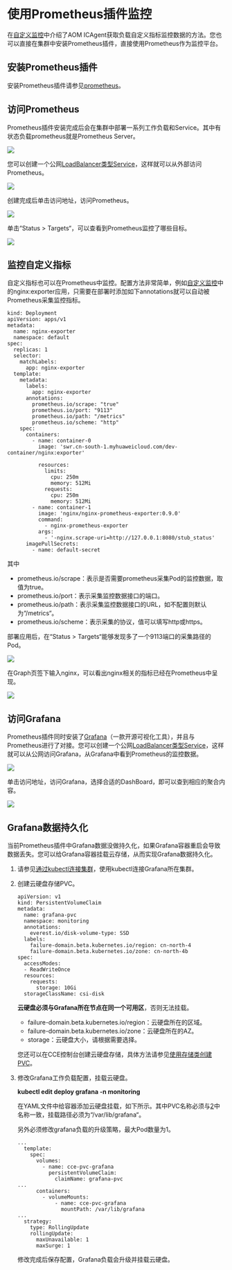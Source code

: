 # 使用Prometheus插件监控<a name="cce_01_0373"></a>

在[自定义监控](自定义监控-136.md)中介绍了AOM ICAgent获取负载自定义指标监控数据的方法。您也可以直接在集群中安装Prometheus插件，直接使用Prometheus作为监控平台。

## 安装Prometheus插件<a name="section1135613420551"></a>

安装Prometheus插件请参见[prometheus](prometheus-156.md)。

## 访问Prometheus<a name="section4340162312020"></a>

Prometheus插件安装完成后会在集群中部署一系列工作负载和Service。其中有状态负载prometheus就是Prometheus Server。

![](figures/zh-cn_image_0000001221601173.png)

您可以创建一个公网[LoadBalancer类型Service](负载均衡(LoadBalancer)-72.md)，这样就可以从外部访问Prometheus。

![](figures/zh-cn_image_0000001176162844.png)

创建完成后单击访问地址，访问Prometheus。

![](figures/zh-cn_image_0000001176162888.png)

单击“Status \> Targets“，可以查看到Prometheus监控了哪些目标。

![](figures/zh-cn_image_0000001176481424.png)

## 监控自定义指标<a name="section179021319175"></a>

自定义指标也可以在Prometheus中监控。配置方法非常简单，例如[自定义监控](自定义监控-136.md)中的nginx:exporter应用，只需要在部署时添加如下annotations就可以自动被Prometheus采集监控指标。

```
kind: Deployment
apiVersion: apps/v1
metadata:
  name: nginx-exporter
  namespace: default
spec:
  replicas: 1
  selector:
    matchLabels:
      app: nginx-exporter
  template:
    metadata:
      labels:
        app: nginx-exporter
      annotations:
        prometheus.io/scrape: "true"
        prometheus.io/port: "9113"
        prometheus.io/path: "/metrics"
        prometheus.io/scheme: "http"
    spec:
      containers:
        - name: container-0
          image: 'swr.cn-south-1.myhuaweicloud.com/dev-container/nginx:exporter'
          
          resources:
            limits:
              cpu: 250m
              memory: 512Mi
            requests:
              cpu: 250m
              memory: 512Mi
        - name: container-1
          image: 'nginx/nginx-prometheus-exporter:0.9.0'
          command:
            - nginx-prometheus-exporter
          args:
            - '-nginx.scrape-uri=http://127.0.0.1:8080/stub_status'
      imagePullSecrets:
        - name: default-secret
```

其中

-   prometheus.io/scrape：表示是否需要prometheus采集Pod的监控数据，取值为true。
-   prometheus.io/port：表示采集监控数据接口的端口。
-   prometheus.io/path：表示采集监控数据接口的URL，如不配置则默认为“/metrics“。
-   prometheus.io/scheme：表示采集的协议，值可以填写http或https。

部署应用后，在“Status \> Targets“能够发现多了一个9113端口的采集路径的Pod。

![](figures/zh-cn_image_0000001221801445.png)

在Graph页签下输入nginx，可以看出nginx相关的指标已经在Prometheus中呈现。

![](figures/zh-cn_image_0000001221601539.png)

## 访问Grafana<a name="section1112612916573"></a>

Prometheus插件同时安装了[Grafana](https://grafana.com/)（一款开源可视化工具），并且与Prometheus进行了对接。您可以创建一个公网[LoadBalancer类型Service](负载均衡(LoadBalancer)-72.md)，这样就可以从公网访问Grafana，从Grafana中看到Prometheus的监控数据。

![](figures/zh-cn_image_0000001176007758.png)

单击访问地址，访问Grafana，选择合适的DashBoard，即可以查到相应的聚合内容。

![](figures/zh-cn_image_0000001221606213.png)

## Grafana数据持久化<a name="section676815415156"></a>

当前Prometheus插件中Grafana数据没做持久化，如果Grafana容器重启会导致数据丢失。您可以给Grafana容器挂载云存储，从而实现Grafana数据持久化。

1.  请参见[通过kubectl连接集群](通过kubectl连接集群-7.md)，使用kubectl连接Grafana所在集群。
2.  <a name="li19947131075915"></a>创建云硬盘存储PVC。

    ```
    apiVersion: v1
    kind: PersistentVolumeClaim
    metadata:
      name: grafana-pvc
      namespace: monitoring
      annotations:
        everest.io/disk-volume-type: SSD
      labels:
        failure-domain.beta.kubernetes.io/region: cn-north-4
        failure-domain.beta.kubernetes.io/zone: cn-north-4b
    spec:
      accessModes:
      - ReadWriteOnce
      resources:
        requests:
          storage: 10Gi
      storageClassName: csi-disk
    ```

    **云硬盘必须与Grafana所在节点在同一个可用区**，否则无法挂载。

    -   failure-domain.beta.kubernetes.io/region：云硬盘所在的区域。
    -   failure-domain.beta.kubernetes.io/zone：云硬盘所在的AZ。
    -   storage：云硬盘大小，请根据需要选择。

    您还可以在CCE控制台创建云硬盘存储，具体方法请参见[使用存储类创建PVC](存储卷声明PVC-92.md#cce_10_0378_section155911631134310)。

3.  修改Grafana工作负载配置，挂载云硬盘。

    **kubectl edit deploy grafana -n monitoring**

    在YAML文件中给容器添加云硬盘挂载，如下所示。其中PVC名称必须与[2](#li19947131075915)中名称一致，挂载路径必须为“/var/lib/grafana“。

    另外必须修改grafana负载的升级策略，最大Pod数量为1。

    ```
    ...
      template:
        spec:
          volumes:
            - name: cce-pvc-grafana
              persistentVolumeClaim:
                claimName: grafana-pvc
    ...
          containers:
            - volumeMounts:
                - name: cce-pvc-grafana
                  mountPath: /var/lib/grafana
    ...
      strategy:
        type: RollingUpdate
        rollingUpdate:
          maxUnavailable: 1
          maxSurge: 1
    ```

    修改完成后保存配置，Grafana负载会升级并挂载云硬盘。


